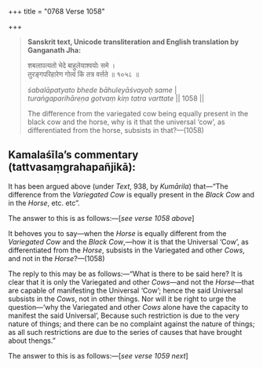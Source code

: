 +++
title = "0768 Verse 1058"

+++
> **Sanskrit text, Unicode transliteration and English translation by Ganganath Jha:** 
>
> शबलापत्यतो भेदे बाहुलेयाश्वयोः समे ।  
> तुरङ्गपरिहारेण गोत्वं किं तत्र वर्त्तते ॥ १०५८ ॥ 
>
> *śabalāpatyato bhede bāhuleyāśvayoḥ same* \|  
> *turaṅgaparihāreṇa gotvaṃ kiṃ tatra varttate* \|\| 1058 \|\| 
>
> The difference from the variegated cow being equally present in the black cow and the horse, why is it that the universal ‘cow’, as differentiated from the horse, subsists in that?—(1058)



## Kamalaśīla’s commentary (tattvasaṃgrahapañjikā):

It has been argued above (under *Text*, 938, by *Kumārila*) that—“The difference from the *Variegated Cow* is equally present in the *Black Cow* and in the *Horse*, etc. etc”.

The answer to this is as follows:—[*see verse 1058 above*]

It behoves you to say—when the *Horse* is equally different from the *Variegated* *Cow* and the *Black* *Cow*,—how it is that the Universal ‘Cow’, as differentiated from the *Horse*, subsists in the Variegated and other *Cows*, and not in the *Horse*?—(1058)

The reply to this may be as follows:—“What is there to be said here? It is clear that it is only the Variegated and other *Cows*—and not the *Horse*—that are capable of manifesting the Universal ‘Cow’; hence the said Universal subsists in the *Cows*, not in other things. Nor will it be right to urge the question—‘why the Variegated and other *Cows* alone have the capacity to manifest the said Universal’, Because such restriction is due to the very nature of things; and there can be no complaint against the nature of things; as all such restrictions are due to the series of causes that have brought about thengs.”

The answer to this is as follows:—[*see verse 1059 next*]


